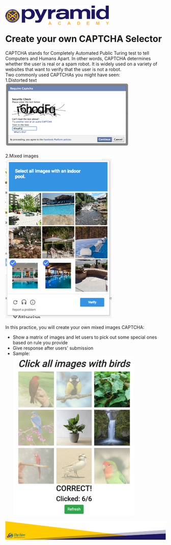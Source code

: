 

<img align="left" src="../../markdown_imgs/logo_with_name.png" height = 60></img>
<br>

<br>
<div>
    <h1>Create your own CAPTCHA Selector</h1>
CAPTCHA stands for Completely Automated Public Turing test to tell Computers and Humans Apart. In other words, CAPTCHA determines whether the user is real or a spam robot. It is widely used on a variety of websites that want to verify that the user is not a robot. 
    <br>Two commonly used CAPTCHAs you might have seen:
    <br>1.Distorted text
            <div><img src="markdown_imgs/captcha_1.png" height = 200></img></div>
    <br>2.Mixed images</li>
            <div><img src="markdown_imgs/captcha_2.png" height = 500></img></div>
    <br>
    In this practice, you will create your own mixed images CAPTCHA:
    <ul>
        <li>Show a matrix of images and let users to pick out some special ones based on rule you provide</li>
        <li>Give response after users' submission</li>
        <li>Sample:</li>
        <div><img src="markdown_imgs/captcha_3.png" height = 500></img></div>
    </ul>
    <img align="left" src="../../markdown_imgs/footer.png"/>
</div>
